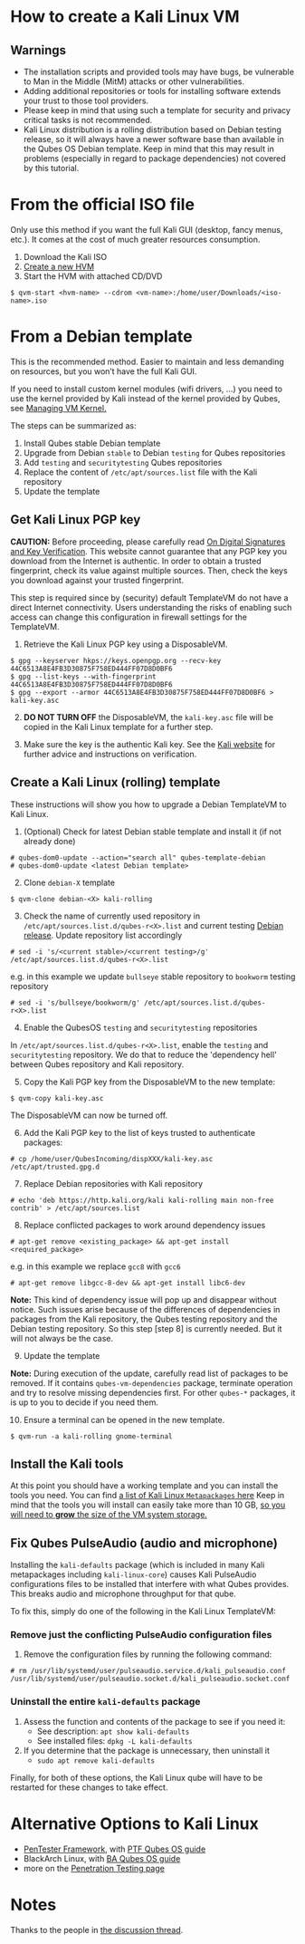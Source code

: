 
How to create a Kali Linux VM
===============================
Warnings
--------------
* The installation scripts and provided tools may have bugs, be vulnerable to Man in the Middle (MitM) attacks or other vulnerabilities.
* Adding additional repositories or tools for installing software extends your trust to those tool providers.
* Please keep in mind that using such a template for security and privacy critical tasks is not recommended.
* Kali Linux distribution is a rolling distribution based on Debian testing release, so it will always have a newer software base than available in the Qubes OS Debian template. Keep in mind that this may result in problems (especially in regard to package dependencies) not covered by this tutorial.

From the official ISO file <a name="hvm4_0"/>
==================================================
Only use this method if you want the full Kali GUI (desktop, fancy menus, etc.).
It comes at the cost of much greater resources consumption.

1. Download the Kali ISO
2. [Create a new HVM][qubes-new-hvm]
3. Start the HVM with attached CD/DVD
```shell_session
$ qvm-start <hvm-name> --cdrom <vm-name>:/home/user/Downloads/<iso-name>.iso
```

From a Debian template  <a name="templatevm-from-debian4_0"/>
================================================================
This is the recommended method.
Easier to maintain and less demanding on resources, but you won’t have the full Kali GUI.

If you need to install custom kernel modules (wifi drivers, …) you need to use the kernel provided by Kali instead of the kernel provided by Qubes, see [Managing VM Kernel.](https://www.qubes-os.org/doc/managing-vm-kernel/)

The steps can be summarized as:

1. Install Qubes stable Debian template
2. Upgrade from Debian `stable` to Debian `testing` for Qubes repositories
3. Add `testing` and `securitytesting` Qubes repositories
4. Replace the content of `/etc/apt/sources.list` file with the Kali repository
5. Update the template

Get Kali Linux PGP key
-----------------------
**CAUTION:** Before proceeding, please carefully read [On Digital Signatures and Key Verification][qubes-verifying-signatures].
This website cannot guarantee that any PGP key you download from the Internet is authentic.
In order to obtain a trusted fingerprint, check its value against multiple sources.
Then, check the keys you download against your trusted fingerprint.

This step is required since by (security) default TemplateVM do not have a
direct Internet connectivity. Users understanding the risks of enabling such
access can change this configuration in firewall settings for the TemplateVM.

1. Retrieve the Kali Linux PGP key using a DisposableVM.

```shell_session
$ gpg --keyserver hkps://keys.openpgp.org --recv-key 44C6513A8E4FB3D30875F758ED444FF07D8D0BF6
$ gpg --list-keys --with-fingerprint 44C6513A8E4FB3D30875F758ED444FF07D8D0BF6
$ gpg --export --armor 44C6513A8E4FB3D30875F758ED444FF07D8D0BF6 > kali-key.asc
```

2. **DO NOT TURN OFF** the DisposableVM, the `kali-key.asc` file will be copied in
   the Kali Linux template for a further step.

3. Make sure the key is the authentic Kali key.
   See the [Kali website] for further advice and instructions on verification.

Create a Kali Linux (rolling) template
----------------------------------------
These instructions will show you how to upgrade a Debian TemplateVM to Kali Linux.

1. (Optional) Check for latest Debian stable template and install it (if not already done)

```shell_session
# qubes-dom0-update --action="search all" qubes-template-debian
# qubes-dom0-update <latest Debian template>
```

2. Clone `debian-X` template

```shell_session
$ qvm-clone debian-<X> kali-rolling
```

3. Check the name of currently used repository in `/etc/apt/sources.list.d/qubes-r<X>.list` and current testing [Debian release][Debian-releases]. Update repository list accordingly

```shell_session
# sed -i 's/<current stable>/<current testing>/g' /etc/apt/sources.list.d/qubes-r<X>.list
```

e.g. in this example we update `bullseye` stable repository to `bookworm` testing repository

```shell_session
# sed -i 's/bullseye/bookworm/g' /etc/apt/sources.list.d/qubes-r<X>.list
```

4. Enable the QubesOS `testing` and `securitytesting` repositories

In `/etc/apt/sources.list.d/qubes-r<X>.list`, enable the `testing` and `securitytesting` repository.
We do that to reduce the 'dependency hell' between Qubes repository and Kali repository.

5. Copy the Kali PGP key from the DisposableVM to the new template:

```shell_session
$ qvm-copy kali-key.asc
```

   The DisposableVM can now be turned off.

6. Add the Kali PGP key to the list of keys trusted to authenticate packages:

```shell_session
# cp /home/user/QubesIncoming/dispXXX/kali-key.asc /etc/apt/trusted.gpg.d
```

   

7. Replace Debian repositories with Kali repository

```shell_session
# echo 'deb https://http.kali.org/kali kali-rolling main non-free contrib' > /etc/apt/sources.list
```

8. Replace conflicted packages to work around dependency issues
```shell_session
# apt-get remove <existing_package> && apt-get install <required_package>
```
e.g. in this example we replace `gcc8` with `gcc6`
```shell_session
# apt-get remove libgcc-8-dev && apt-get install libc6-dev
```

**Note:** This kind of dependency issue will pop up and disappear without notice.
Such issues arise because of the differences of dependencies in packages from
the Kali repository, the Qubes testing repository and the Debian testing
repository.
So this step [step 8] is currently needed. But it will not always be the case.

9. Update the template

**Note:** During execution of the update, carefully read list of packages to be removed. If it contains `qubes-vm-dependencies` package, terminate operation and try to resolve missing dependencies first. For other `qubes-*` packages, it is up to you to decide if you need them.

10. Ensure a terminal can be opened in the new template.

```shell_session
$ qvm-run -a kali-rolling gnome-terminal
```

Install the Kali tools
------------------------------
At this point you should have a working template and you can install the tools you need.
You can find [a list of Kali Linux `Metapackages` here](https://www.kali.org/tools/kali-meta/)
Keep in mind that the tools you will install can easily take more than 10 GB, [so you will need to **grow** the size of the VM system storage.][qubes-resize-disk-image]

Fix Qubes PulseAudio (audio and microphone)
---------------------------------------------
Installing the `kali-defaults` package (which is included in many Kali metapackages including `kali-linux-core`) causes Kali PulseAudio configurations files to be installed that interfere with what Qubes provides. This breaks audio and microphone throughput for that qube.

To fix this, simply do one of the following in the Kali Linux TemplateVM:

### Remove just the conflicting PulseAudio configuration files

1.  Remove the configuration files by running the following command:

```shell_session
# rm /usr/lib/systemd/user/pulseaudio.service.d/kali_pulseaudio.conf /usr/lib/systemd/user/pulseaudio.socket.d/kali_pulseaudio.socket.conf
```

### Uninstall the entire `kali-defaults` package

1. Assess the function and contents of the package to see if you need it:
    - See description: `apt show kali-defaults`
    - See installed files: `dpkg -L kali-defaults`
2. If you determine that the package is unnecessary, then uninstall it
    - `sudo apt remove kali-defaults`

Finally, for both of these options, the Kali Linux qube will have to be restarted for these changes to take effect.

Alternative Options to Kali Linux
===================================
* [PenTester Framework][PTF], with [PTF Qubes OS guide][qubes-ptf]
* BlackArch Linux, with [BA Qubes OS guide][qubes-blackarch]
* more on the [Penetration Testing page][qubes-pentesting]


Notes
=============
Thanks to the people in [the discussion thread](https://github.com/QubesOS/qubes-issues/issues/1981).

[qubes-verifying-signatures]: https://www.qubes-os.org/security/verifying-signatures/
[qubes-pentesting]: https://www.qubes-os.org/doc/pentesting/
[qubes-blackarch]: https://www.qubes-os.org/doc/pentesting/blackarch/
[qubes-ptf]: https://www.qubes-os.org/doc/pentesting/ptf/
[qubes-template-debian-install]: https://www.qubes-os.org/doc/templates/debian/#install
[qubes-resize-disk-image]: https://www.qubes-os.org/doc/resize-disk-image/
[qubes-new-hvm]: https://www.qubes-os.org/doc/standalone-and-hvm/

[kali]: https://www.kali.org/
[kali-vbox]: https://www.offensive-security.com/kali-linux-vmware-virtualbox-image-download/
[kali website]: https://docs.kali.org/introduction/download-official-kali-linux-images

[PTF]: https://www.trustedsec.com/may-2015/new-tool-the-pentesters-framework-ptf-released/

[katoolin]: https://github.com/LionSec/katoolin
[katoolin-howto]: http://www.tecmint.com/install-kali-linux-tools-using-katoolin-on-ubuntu-debian/

[Debian-releases]: https://www.debian.org/releases/

[Debian-security-naming-convention]: https://www.mail-archive.com/debian-security@lists.debian.org/msg41223.html

